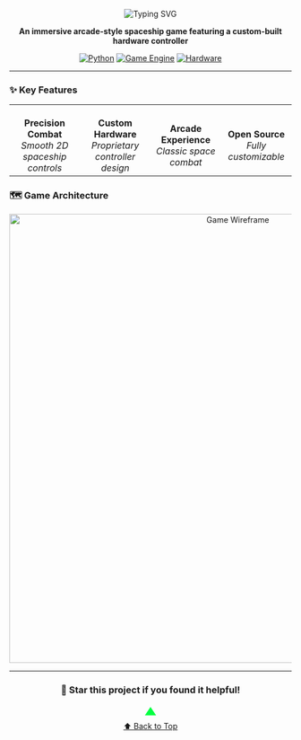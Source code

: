 <div align="center">

![Typing SVG](https://readme-typing-svg.herokuapp.com?font=Orbitron&size=24&pause=1000&color=00FF41&center=true&vCenter=true&width=600&lines=PYG-Controller_GA;Custom+Hardware+Controller)

**An immersive arcade-style spaceship game featuring a custom-built hardware controller**

[![Python](https://img.shields.io/badge/Python-3.8%2B-blue.svg?style=for-the-badge&logo=python&logoColor=white)](https://www.python.org/)
[![Game Engine](https://img.shields.io/badge/Engine-Pygame-green.svg?style=for-the-badge&logo=python&logoColor=white)](https://www.pygame.org/)
[![Hardware](https://img.shields.io/badge/Hardware-Arduino-red.svg?style=for-the-badge&logo=arduino&logoColor=white)](https://www.arduino.cc/)

</div>

---

### ✨ Key Features

<div align="center">
  <table>
    <tr>
      <td align="center" width="25%">
        <br><strong>Precision Combat</strong>
        <br><em>Smooth 2D spaceship controls</em>
      </td>
      <td align="center" width="25%">
        <br><strong>Custom Hardware</strong>
        <br><em>Proprietary controller design</em>
      </td>
      <td align="center" width="25%">
        <br><strong>Arcade Experience</strong>
        <br><em>Classic space combat</em>
      </td>
      <td align="center" width="25%">
        <br><strong>Open Source</strong>
        <br><em>Fully customizable</em>
      </td>
    </tr>
  </table>
</div>

### 🗺️ Game Architecture
<div align="center">
  <img src="https://github.com/rslzrr/PYG-Controller_GA/blob/b2d85d341784df6ad907a21a09a22042f175a6e7/outputIMG/wireframe.png" alt="Game Wireframe" width="800">
</div>

---

<div align="center">

### 🌟 Star this project if you found it helpful!

<a href="#-pyg-controller_ga">
  <svg width="30" height="30" xmlns="http://www.w3.org/2000/svg">
    <polygon points="15,5 25,20 5,20" fill="#00ff41">
      <animateTransform attributeName="transform" type="translate" values="0,0;0,-5;0,0" dur="1s" repeatCount="indefinite"/>
    </polygon>
  </svg>
  <br>⬆ Back to Top
</a>

</div>

